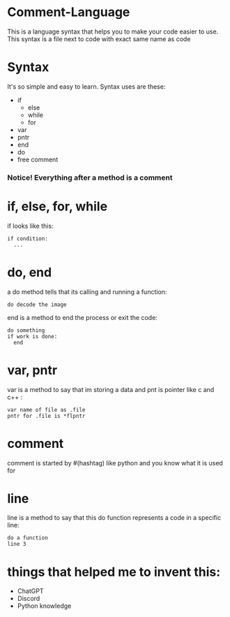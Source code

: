 # Comment-Language

This is a language syntax that helps you to make your code easier to use.
This syntax is a file next to code with exact same name as code

# Syntax

It's so simple and easy to learn.
Syntax uses are these:
- if
  - else
  - while
  - for
- var
- pntr
- end
- do
- free comment

### **Notice! Everything after a method is a comment**

# if, else, for, while

if looks like this:

    if condition:
      ...

# do, end

a do method tells that its calling and running a function:

    do decode the image


end is a method to end the process or exit the code:

    do something
    if work is done:
      end

# var, pntr

var is a method to say that im storing a data and pnt is pointer like c and c++ :

    var name of file as .file
    pntr for .file is *flpntr

# comment

comment is started by #(hashtag) like python and you know what it is used for

# line

line is a method to say that this do function represents a code in a specific line:

    do a function
    line 3
    
# things that helped me to invent this:
- ChatGPT
- Discord
- Python knowledge
